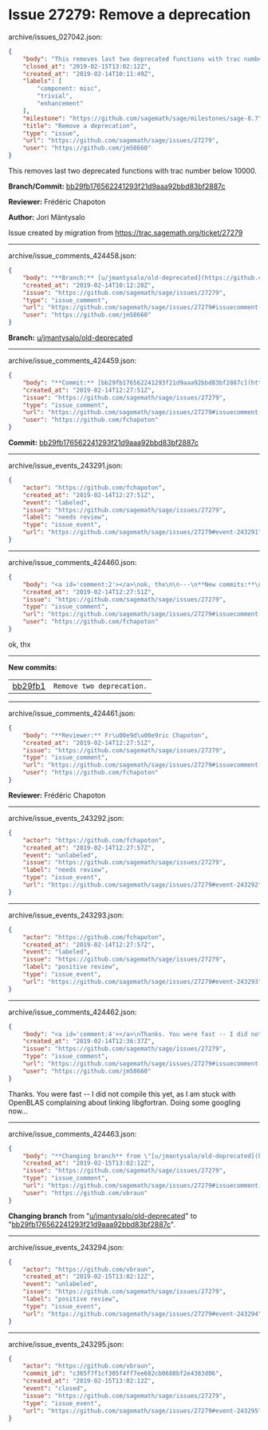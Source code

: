 # Issue 27279: Remove a deprecation

archive/issues_027042.json:
```json
{
    "body": "This removes last two deprecated functions with trac number below 10000.\n\n**Branch/Commit:** [bb29fb176562241293f21d9aaa92bbd83bf2887c](https://github.com/sagemath/sagetrac-mirror/commit/bb29fb176562241293f21d9aaa92bbd83bf2887c)\n\n**Reviewer:** Fr\u00e9d\u00e9ric Chapoton\n\n**Author:** Jori M\u00e4ntysalo\n\nIssue created by migration from https://trac.sagemath.org/ticket/27279\n\n",
    "closed_at": "2019-02-15T13:02:12Z",
    "created_at": "2019-02-14T10:11:49Z",
    "labels": [
        "component: misc",
        "trivial",
        "enhancement"
    ],
    "milestone": "https://github.com/sagemath/sage/milestones/sage-8.7",
    "title": "Remove a deprecation",
    "type": "issue",
    "url": "https://github.com/sagemath/sage/issues/27279",
    "user": "https://github.com/jm58660"
}
```
This removes last two deprecated functions with trac number below 10000.

**Branch/Commit:** [bb29fb176562241293f21d9aaa92bbd83bf2887c](https://github.com/sagemath/sagetrac-mirror/commit/bb29fb176562241293f21d9aaa92bbd83bf2887c)

**Reviewer:** Frédéric Chapoton

**Author:** Jori Mäntysalo

Issue created by migration from https://trac.sagemath.org/ticket/27279





---

archive/issue_comments_424458.json:
```json
{
    "body": "**Branch:** [u/jmantysalo/old-deprecated](https://github.com/sagemath/sagetrac-mirror/tree/u/jmantysalo/old-deprecated)",
    "created_at": "2019-02-14T10:12:28Z",
    "issue": "https://github.com/sagemath/sage/issues/27279",
    "type": "issue_comment",
    "url": "https://github.com/sagemath/sage/issues/27279#issuecomment-424458",
    "user": "https://github.com/jm58660"
}
```

**Branch:** [u/jmantysalo/old-deprecated](https://github.com/sagemath/sagetrac-mirror/tree/u/jmantysalo/old-deprecated)



---

archive/issue_comments_424459.json:
```json
{
    "body": "**Commit:** [bb29fb176562241293f21d9aaa92bbd83bf2887c](https://github.com/sagemath/sagetrac-mirror/commit/bb29fb176562241293f21d9aaa92bbd83bf2887c)",
    "created_at": "2019-02-14T12:27:51Z",
    "issue": "https://github.com/sagemath/sage/issues/27279",
    "type": "issue_comment",
    "url": "https://github.com/sagemath/sage/issues/27279#issuecomment-424459",
    "user": "https://github.com/fchapoton"
}
```

**Commit:** [bb29fb176562241293f21d9aaa92bbd83bf2887c](https://github.com/sagemath/sagetrac-mirror/commit/bb29fb176562241293f21d9aaa92bbd83bf2887c)



---

archive/issue_events_243291.json:
```json
{
    "actor": "https://github.com/fchapoton",
    "created_at": "2019-02-14T12:27:51Z",
    "event": "labeled",
    "issue": "https://github.com/sagemath/sage/issues/27279",
    "label": "needs review",
    "type": "issue_event",
    "url": "https://github.com/sagemath/sage/issues/27279#event-243291"
}
```



---

archive/issue_comments_424460.json:
```json
{
    "body": "<a id='comment:2'></a>\nok, thx\n\n---\n**New commits:**\n<table><tr><td><a href=\"https://github.com/sagemath/sagetrac-mirror/commit/bb29fb176562241293f21d9aaa92bbd83bf2887c\">bb29fb1</a></td><td><code>Remove two deprecation.</code></td></tr></table>\n",
    "created_at": "2019-02-14T12:27:51Z",
    "issue": "https://github.com/sagemath/sage/issues/27279",
    "type": "issue_comment",
    "url": "https://github.com/sagemath/sage/issues/27279#issuecomment-424460",
    "user": "https://github.com/fchapoton"
}
```

<a id='comment:2'></a>
ok, thx

---
**New commits:**
<table><tr><td><a href="https://github.com/sagemath/sagetrac-mirror/commit/bb29fb176562241293f21d9aaa92bbd83bf2887c">bb29fb1</a></td><td><code>Remove two deprecation.</code></td></tr></table>




---

archive/issue_comments_424461.json:
```json
{
    "body": "**Reviewer:** Fr\u00e9d\u00e9ric Chapoton",
    "created_at": "2019-02-14T12:27:51Z",
    "issue": "https://github.com/sagemath/sage/issues/27279",
    "type": "issue_comment",
    "url": "https://github.com/sagemath/sage/issues/27279#issuecomment-424461",
    "user": "https://github.com/fchapoton"
}
```

**Reviewer:** Frédéric Chapoton



---

archive/issue_events_243292.json:
```json
{
    "actor": "https://github.com/fchapoton",
    "created_at": "2019-02-14T12:27:57Z",
    "event": "unlabeled",
    "issue": "https://github.com/sagemath/sage/issues/27279",
    "label": "needs review",
    "type": "issue_event",
    "url": "https://github.com/sagemath/sage/issues/27279#event-243292"
}
```



---

archive/issue_events_243293.json:
```json
{
    "actor": "https://github.com/fchapoton",
    "created_at": "2019-02-14T12:27:57Z",
    "event": "labeled",
    "issue": "https://github.com/sagemath/sage/issues/27279",
    "label": "positive review",
    "type": "issue_event",
    "url": "https://github.com/sagemath/sage/issues/27279#event-243293"
}
```



---

archive/issue_comments_424462.json:
```json
{
    "body": "<a id='comment:4'></a>\nThanks. You were fast -- I did not compile this yet, as I am stuck with OpenBLAS complaining about linking libgfortran. Doing some googling now...",
    "created_at": "2019-02-14T12:36:37Z",
    "issue": "https://github.com/sagemath/sage/issues/27279",
    "type": "issue_comment",
    "url": "https://github.com/sagemath/sage/issues/27279#issuecomment-424462",
    "user": "https://github.com/jm58660"
}
```

<a id='comment:4'></a>
Thanks. You were fast -- I did not compile this yet, as I am stuck with OpenBLAS complaining about linking libgfortran. Doing some googling now...



---

archive/issue_comments_424463.json:
```json
{
    "body": "**Changing branch** from \"[u/jmantysalo/old-deprecated](https://github.com/sagemath/sagetrac-mirror/tree/u/jmantysalo/old-deprecated)\" to \"[bb29fb176562241293f21d9aaa92bbd83bf2887c](https://github.com/sagemath/sagetrac-mirror/commit/bb29fb176562241293f21d9aaa92bbd83bf2887c)\".",
    "created_at": "2019-02-15T13:02:12Z",
    "issue": "https://github.com/sagemath/sage/issues/27279",
    "type": "issue_comment",
    "url": "https://github.com/sagemath/sage/issues/27279#issuecomment-424463",
    "user": "https://github.com/vbraun"
}
```

**Changing branch** from "[u/jmantysalo/old-deprecated](https://github.com/sagemath/sagetrac-mirror/tree/u/jmantysalo/old-deprecated)" to "[bb29fb176562241293f21d9aaa92bbd83bf2887c](https://github.com/sagemath/sagetrac-mirror/commit/bb29fb176562241293f21d9aaa92bbd83bf2887c)".



---

archive/issue_events_243294.json:
```json
{
    "actor": "https://github.com/vbraun",
    "created_at": "2019-02-15T13:02:12Z",
    "event": "unlabeled",
    "issue": "https://github.com/sagemath/sage/issues/27279",
    "label": "positive review",
    "type": "issue_event",
    "url": "https://github.com/sagemath/sage/issues/27279#event-243294"
}
```



---

archive/issue_events_243295.json:
```json
{
    "actor": "https://github.com/vbraun",
    "commit_id": "c365f7f1cf305f4ff7ee682cb0688bf2e4383d06",
    "created_at": "2019-02-15T13:02:12Z",
    "event": "closed",
    "issue": "https://github.com/sagemath/sage/issues/27279",
    "type": "issue_event",
    "url": "https://github.com/sagemath/sage/issues/27279#event-243295"
}
```
